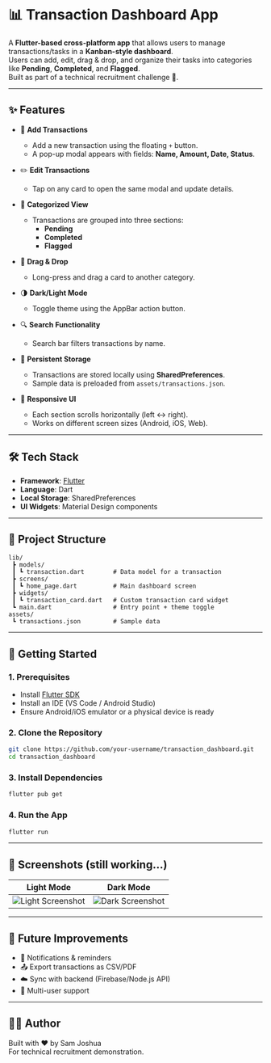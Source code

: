 # 📊 Transaction Dashboard App

A **Flutter-based cross-platform app** that allows users to manage transactions/tasks in a **Kanban-style dashboard**.  
Users can add, edit, drag & drop, and organize their tasks into categories like **Pending**, **Completed**, and **Flagged**.  
Built as part of a technical recruitment challenge 🚀.

---

## ✨ Features

- 📝 **Add Transactions**  
  - Add a new transaction using the floating `+` button.  
  - A pop-up modal appears with fields: **Name, Amount, Date, Status**.

- ✏️ **Edit Transactions**  
  - Tap on any card to open the same modal and update details.

- 📌 **Categorized View**  
  - Transactions are grouped into three sections:
    - **Pending**
    - **Completed**
    - **Flagged**

- 🔄 **Drag & Drop**  
  - Long-press and drag a card to another category.

- 🌗 **Dark/Light Mode**  
  - Toggle theme using the AppBar action button.

- 🔍 **Search Functionality**  
  - Search bar filters transactions by name.

- 💾 **Persistent Storage**  
  - Transactions are stored locally using **SharedPreferences**.  
  - Sample data is preloaded from `assets/transactions.json`.

- 📱 **Responsive UI**  
  - Each section scrolls horizontally (left ↔ right).  
  - Works on different screen sizes (Android, iOS, Web).

---

## 🛠️ Tech Stack

- **Framework**: [Flutter](https://flutter.dev/)  
- **Language**: Dart  
- **Local Storage**: SharedPreferences  
- **UI Widgets**: Material Design components

---

## 📂 Project Structure

```
lib/
 ┣ models/
 ┃ ┗ transaction.dart        # Data model for a transaction
 ┣ screens/
 ┃ ┗ home_page.dart          # Main dashboard screen
 ┣ widgets/
 ┃ ┗ transaction_card.dart   # Custom transaction card widget
 ┗ main.dart                 # Entry point + theme toggle
assets/
 ┗ transactions.json         # Sample data
```

---

## 🚀 Getting Started

### 1. Prerequisites
- Install [Flutter SDK](https://docs.flutter.dev/get-started/install)  
- Install an IDE (VS Code / Android Studio)  
- Ensure Android/iOS emulator or a physical device is ready

### 2. Clone the Repository
```bash
git clone https://github.com/your-username/transaction_dashboard.git
cd transaction_dashboard
```

### 3. Install Dependencies
```bash
flutter pub get
```

### 4. Run the App
```bash
flutter run
```

---

## 📸 Screenshots (still working...)

| Light Mode | Dark Mode |
|------------|-----------|
| ![Light Screenshot](assets/screenshots/light.png) | ![Dark Screenshot](assets/screenshots/dark.png) |

---

## 🔮 Future Improvements
- 🔔 Notifications & reminders  
- 📤 Export transactions as CSV/PDF  
- ☁️ Sync with backend (Firebase/Node.js API)  
- 👥 Multi-user support  

---

## 👨‍💻 Author
Built with ❤️ by Sam Joshua  
For technical recruitment demonstration.
